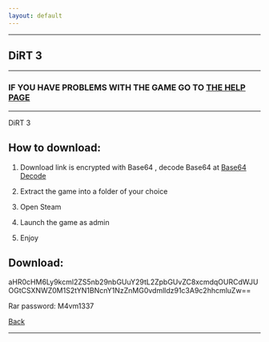 ```yaml
---
layout: default
---
```


* * *

## DiRT 3

* * *

### IF YOU HAVE PROBLEMS WITH THE GAME GO TO [THE HELP PAGE](/games/help.md)

* * *

DiRT 3

## How to download:

1. Download link is encrypted with Base64 , decode Base64 at [Base64 Decode](https://www.base64decode.org/)

2. Extract the game into a folder of your choice

3. Open Steam

4. Launch the game as admin

5. Enjoy

## Download:

aHR0cHM6Ly9kcml2ZS5nb29nbGUuY29tL2ZpbGUvZC8xcmdqOURCdWJUOGtCSXNWZ0M1S2tYN1BNcnY1NzZnMG0vdmlldz91c3A9c2hhcmluZw==

Rar password: M4vm1337

[Back](https://m4vmcvrk.github.io/)

* * *